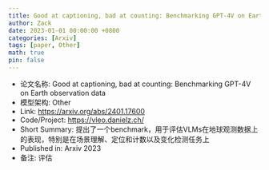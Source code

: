 ```yaml
---
title: Good at captioning, bad at counting: Benchmarking GPT-4V on Earth observation data
author: Zack
date: 2023-01-01 00:00:00 +0800
categories: [Arxiv]
tags: [paper, Other]
math: true
pin: false
---
```

- 论文名称: Good at captioning, bad at counting: Benchmarking GPT-4V on Earth observation data
- 模型架构: Other
- Link: https://arxiv.org/abs/2401.17600
- Code/Project: https://vleo.danielz.ch/
- Short Summary: 提出了一个benchmark，用于评估VLMs在地球观测数据上的表现，特别是在场景理解、定位和计数以及变化检测任务上
- Published in: Arxiv 2023
- 备注: 评估
